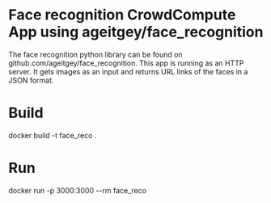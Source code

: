 # Face recognition CrowdCompute App using ageitgey/face_recognition

The face recognition python library can be found on github.com/ageitgey/face_recognition.
This app is running as an HTTP server. 
It gets images as an input and returns URL links of the faces in a JSON format.

# Build

docker build -t face_reco .

# Run

docker run -p 3000:3000 --rm face_reco